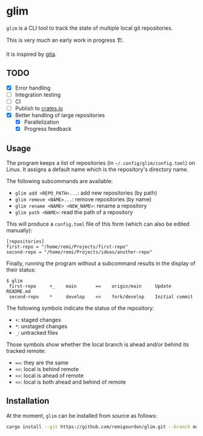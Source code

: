 # glim

`glim` is a CLI tool to track the state of multiple local git repositories.

This is very much an early work in progress 🏗️.

It is inspired by [gita](https://github.com/nosarthur/gita.git).

## TODO

+ [x] Error handling
+ [ ] Integration testing
+ [ ] CI
+ [ ] Publish to [crates.io](https://crates.io/)
+ [x] Better handling of large repositories
    + [x] Parallelization
    + [x] Progress feedback

## Usage

The program keeps a list of repositories (in `~/.config/glim/config.toml`) on Linux.
It assigns a default name which is the repository's directory name.

The following subcommands are available:

+ `glim add <REPO_PATH>...`: add new repositories (by path)
+ `glim remove <NAME>...`: remove repositories (by name)
+ `glim rename <NAME> <NEW_NAME>`: rename a repository
+ `glim path <NAME>`: read the path of a repository

This will produce a `config.toml` file of this form (which can also be edited manually):

```text
[repositories]
first-repo = "/home/remi/Projects/first-repo"
second-repo = "/home/remi/Projects/ideas/another-repo"
```

Finally, running the program without a subcommand results in the display of their status:

```text
$ glim
 first-repo     +_    main       ==    origin/main     Update README.md
 second-repo    *     develop    <<    fork/develop    Initial commit
```

The following symbols indicate the status of the repository:

+ `+`: staged changes
+ `*`: unstaged changes
+ `_`: untracked files

Those symbols show whether the local branch is ahead and/or behind its tracked remote:

+ `==`: they are the same
+ `<<`: local is behind remote
+ `>>`: local is ahead of remote
+ `<>`: local is both ahead and behind of remote

## Installation

At the moment, `glim` can be installed from source as follows:

```sh
cargo install --git https://github.com/remigourdon/glim.git --branch main
```
